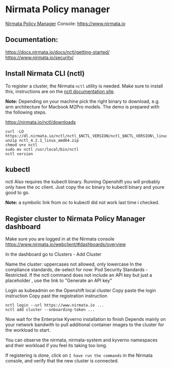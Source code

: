 
# Nirmata Policy manager

[Nirmata Policy Manager](https://nirmata.com/policy-manager/)
Console: https://www.nirmata.io

## Documentation:

https://docs.nirmata.io/docs/nctl/getting-started/
https://www.nirmata.io/security/


## Install Nirmata CLI (nctl)

To register a cluster, the Nirmata `nctl` utility is needed.
Make sure to install this, instructions are on the [nctl documentation site](https://docs.nirmata.io/docs/nctl/installation/).

**Note:** Depending on your machine pick the right binary to download, e.g. arm architecture for Macbook M2Pro models. The demo is prepared with the following steps.

https://nirmata.io/nctl/downloads

```
curl -LO https://dl.nirmata.io/nctl/nctl_$NCTL_VERSION/nctl_$NCTL_VERSION\_linux_amd64.zip.asc
unzip nctl_4.2.1_linux_amd64.zip 
chmod u+x nctl
sudo mv nctl /usr/local/bin/nctl
nctl version
```

## kubectl

nctl Also requires the kubectl binary.
Running Openshift you will probably only have the oc client.
Just copy the oc binary to kubectl binary and youre good to go.

**Note:** a symbolic link from oc to kubectl did not work last time i checked.



## Register cluster to Nirmata Policy Manager dashboard

Make sure you are logged in at the Nirmata console
https://www.nirmata.io/webclient/#dashboards/overview

In the dashboard go to Clusters - Add Cluster

Name the cluster: uppercases not allowed, only lowercase
In the compliance standards, de-select for now: Pod Security Standards - Restricted.
If the nctl command does not include an API key but just a placeholder <key>, use the link to "Generate an API key"

Login as kubeadmin on the Openshift local cluster
Copy paste the login instruction
Copy past the registration instruction

```
nctl login --url https://www.nirmata.io ...
nctl add cluster --onboarding-token ...
```

Now wait for the Enterprise Kyverno installation to finish
Depends mainly on your network bandwith to pull additional container images to the cluster for the workload to start.

You can observe the nirmata, nirmata-system and kyverno namespaces and their workload if you feel its taking too long.

If registering is done, click on `I have run the commands` in the Nirmata console, and verify that the new cluster is connected.


